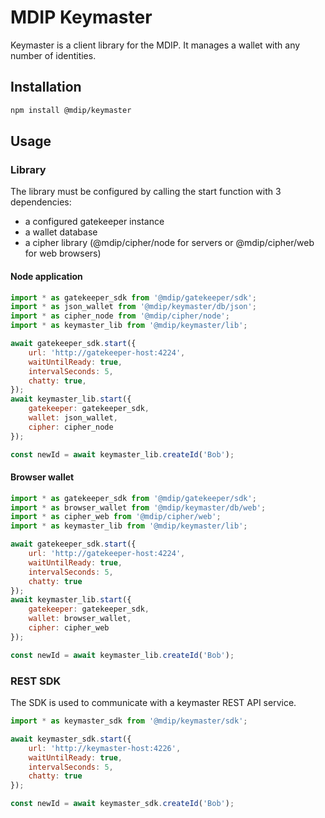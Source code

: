 # MDIP Keymaster

Keymaster is a client library for the MDIP.
It manages a wallet with any number of identities.

## Installation

```bash
npm install @mdip/keymaster
```

## Usage

### Library

The library must be configured by calling the start function with 3 dependencies:
- a configured gatekeeper instance
- a wallet database
- a cipher library (@mdip/cipher/node for servers or @mdip/cipher/web for web browsers)

#### Node application

```js
import * as gatekeeper_sdk from '@mdip/gatekeeper/sdk';
import * as json_wallet from '@mdip/keymaster/db/json';
import * as cipher_node from '@mdip/cipher/node';
import * as keymaster_lib from '@mdip/keymaster/lib';

await gatekeeper_sdk.start({
    url: 'http://gatekeeper-host:4224',
    waitUntilReady: true,
    intervalSeconds: 5,
    chatty: true,
});
await keymaster_lib.start({
    gatekeeper: gatekeeper_sdk,
    wallet: json_wallet,
    cipher: cipher_node
});

const newId = await keymaster_lib.createId('Bob');
```

#### Browser wallet

```js
import * as gatekeeper_sdk from '@mdip/gatekeeper/sdk';
import * as browser_wallet from '@mdip/keymaster/db/web';
import * as cipher_web from '@mdip/cipher/web';
import * as keymaster_lib from '@mdip/keymaster/lib';

await gatekeeper_sdk.start({
    url: 'http://gatekeeper-host:4224',
    waitUntilReady: true,
    intervalSeconds: 5,
    chatty: true
});
await keymaster_lib.start({
    gatekeeper: gatekeeper_sdk,
    wallet: browser_wallet,
    cipher: cipher_web
});

const newId = await keymaster_lib.createId('Bob');
```

### REST SDK

The SDK is used to communicate with a keymaster REST API service.

```js
import * as keymaster_sdk from '@mdip/keymaster/sdk';

await keymaster_sdk.start({
    url: 'http://keymaster-host:4226',
    waitUntilReady: true,
    intervalSeconds: 5,
    chatty: true
});

const newId = await keymaster_sdk.createId('Bob');
```
